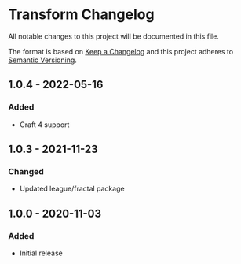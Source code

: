 # Transform Changelog

All notable changes to this project will be documented in this file.

The format is based on [Keep a Changelog](http://keepachangelog.com/) and this project adheres to [Semantic Versioning](http://semver.org/).

## 1.0.4 - 2022-05-16
### Added
- Craft 4 support

## 1.0.3 - 2021-11-23
### Changed
- Updated league/fractal package

## 1.0.0 - 2020-11-03
### Added
- Initial release
